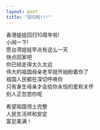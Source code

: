 ```yaml
---
layout: post
title: "回归啦!!!"
---
```

香港娃娃回归10周年啦!  
小闹一下!  
愿台湾娃娃早点有这么一天  
快点回家吧  
你已经走得太久太远  
伟大的祖国母亲老早就开始盼着你了  
祖国人民都在深切呼唤你  
只有身生母亲才会给你永恒的爱和关怀  
别人正忽悠你呢  

希望祖国领土完整  
人民生活祥和安定  
富足美满！  
							  
		
